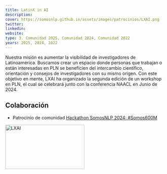 ```yaml
---
title: LatinX in AI
description:
cover: https://somosnlp.github.io/assets/images/patrocinios/LXAI.png
twitter: 
linkedin:
website: 
type: 3. Comunidad 2025, Comunidad 2024, Comunidad 2022
years: 2025, 2024, 2022
---
```


Nuestra misión es aumentar la visibilidad de investigadores de Latinoamérica. Buscamos crear un espacio donde personas que trabajan o están interesadas en PLN se beneficien del intercambio científico, orientación y consejos de investigadores con su mismo origen. Con este objetivo en mente, LXAI ha organizado la segunda edición de un workshop en PLN, el cual se celebrará junto con la conferencia NAACL en Junio de 2024.

## Colaboración

- Patrocinio de comunidad [Hackathon SomosNLP 2024: #Somos600M](https://somosnlp.org/blog/hackathon-2024)

<div class="flex justify-center">
    <img alt="LXAI" width="250" height="140" 
    src="https://somosnlp.github.io/assets/images/patrocinios/LXAI.png" />
</div>

<!-- TODO -->
